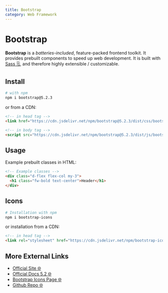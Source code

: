 ```yaml
---
title: Bootstrap
category: Web Framework
---
```


# Bootstrap
**Bootstrap** is a *batteries-included*, feature-packed frontend toolkit. It 
provides prebuilt components to speed up web development. It is built with 
[Sass 🗒️](/on/sass), and therefore highly extensible / customizable.

## Install
```bash
# with npm
npm i bootstrap@5.2.3
```
or from a CDN:
```html
<!-- in head tag -->
<link href="https://cdn.jsdelivr.net/npm/bootstrap@5.2.3/dist/css/bootstrap.min.css" rel="stylesheet" integrity="sha384-rbsA2VBKQhggwzxH7pPCaAqO46MgnOM80zW1RWuH61DGLwZJEdK2Kadq2F9CUG65" crossorigin="anonymous">

<!-- in body tag -->
<script src="https://cdn.jsdelivr.net/npm/bootstrap@5.2.3/dist/js/bootstrap.bundle.min.js" integrity="sha384-kenU1KFdBIe4zVF0s0G1M5b4hcpxyD9F7jL+jjXkk+Q2h455rYXK/7HAuoJl+0I4" crossorigin="anonymous"></script>
```

## Usage
Example prebuilt classes in HTML:
```html
<!-- Example classes -->
<div class="d-flex flex-col my-3">
  <h1 class="fw-bold text-center">Header</h1>
</div>
```

## Icons
```bash
# Installation with npm
npm i bootstrap-icons
```
or installation from a CDN:
```html
<!-- in head tag -->
<link rel="stylesheet" href="https://cdn.jsdelivr.net/npm/bootstrap-icons@1.10.2/font/bootstrap-icons.css">
```

## More External Links
- [Official Site 🌐](https://getbootstrap.com/)
- [Official Docs 5.2 🌐](https://getbootstrap.com/docs/5.2/getting-started/introduction/)
- [Bootstrap Icons Page 🌐](https://icons.getbootstrap.com/)
- [Github Repo 🌐](https://github.com/twbs/bootstrap)
